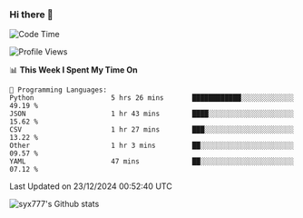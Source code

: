 ### Hi there 👋

<!--
**syx777/syx777** is a ✨ _special_ ✨ repository because its `README.md` (this file) appears on your GitHub profile.

Here are some ideas to get you started:

- 🔭 I’m currently working on ...
- 🌱 I’m currently learning ...
- 👯 I’m looking to collaborate on ...
- 🤔 I’m looking for help with ...
- 💬 Ask me about ...
- 📫 How to reach me: ...
- 😄 Pronouns: ...
- ⚡ Fun fact: ...
-->
<!--START_SECTION:waka-->
![Code Time](http://img.shields.io/badge/Code%20Time-311%20hrs%2037%20mins-blue)

![Profile Views](http://img.shields.io/badge/Profile%20Views-0-blue)

📊 **This Week I Spent My Time On** 

```text
💬 Programming Languages: 
Python                   5 hrs 26 mins       ████████████░░░░░░░░░░░░░   49.19 % 
JSON                     1 hr 43 mins        ████░░░░░░░░░░░░░░░░░░░░░   15.62 % 
CSV                      1 hr 27 mins        ███░░░░░░░░░░░░░░░░░░░░░░   13.22 % 
Other                    1 hr 3 mins         ██░░░░░░░░░░░░░░░░░░░░░░░   09.57 % 
YAML                     47 mins             ██░░░░░░░░░░░░░░░░░░░░░░░   07.12 % 
```


 Last Updated on 23/12/2024 00:52:40 UTC
<!--END_SECTION:waka-->

![syx777's Github stats](https://github-readme-stats-syx777.vercel.app/api?username=syx777&show_icons=true&count_private=true)
